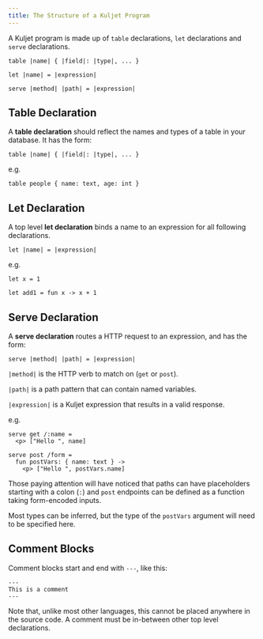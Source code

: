 ```yaml
---
title: The Structure of a Kuljet Program
---
```


A Kuljet program is made up of `table` declarations, `let` declarations and
`serve` declarations.

```kuljet
table |name| { |field|: |type|, ... }

let |name| = |expression|

serve |method| |path| = |expression|
```

## Table Declaration

A **table declaration** should reflect the names and
types of a table in your database. It has the form:

```kuljet
table |name| { |field|: |type|, ... }
```

e.g.

```kuljet
table people { name: text, age: int }
```

## Let Declaration

A top level **let declaration** binds a name to an expression
for all following declarations.

```kuljet
let |name| = |expression|
```

e.g.

```kuljet
let x = 1

let add1 = fun x -> x + 1
```

## Serve Declaration

A **serve declaration** routes a HTTP request to an
expression, and has the form:

```kuljet
serve |method| |path| = |expression|
```

`|method|` is the HTTP verb to match on (`get` or `post`).

`|path|` is a path pattern that can contain named variables.

`|expression|` is a Kuljet expression that results in a valid response.

e.g.

```kuljet
serve get /:name =
  <p> ["Hello ", name]

serve post /form =
  fun postVars: { name: text } ->
    <p> ["Hello ", postVars.name]
```

Those paying attention will have noticed that paths can
have placeholders starting with a colon (`:`) and `post` endpoints
can be defined as a function taking form-encoded inputs.

Most types can be inferred, but the type of the `postVars` argument
will need to be specified here.


## Comment Blocks

Comment blocks start and end with `---`, like this:

```kuljet
---
This is a comment
---
```

Note that, unlike most other languages, this cannot be placed anywhere
in the source code. A comment must be in-between other top level
declarations.
